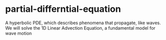 # partial-differntial-equation
A hyperbolic PDE, which describes phenomena that propagate, like waves. We will solve the 1D Linear Advection Equation, a fundamental model for wave motion
